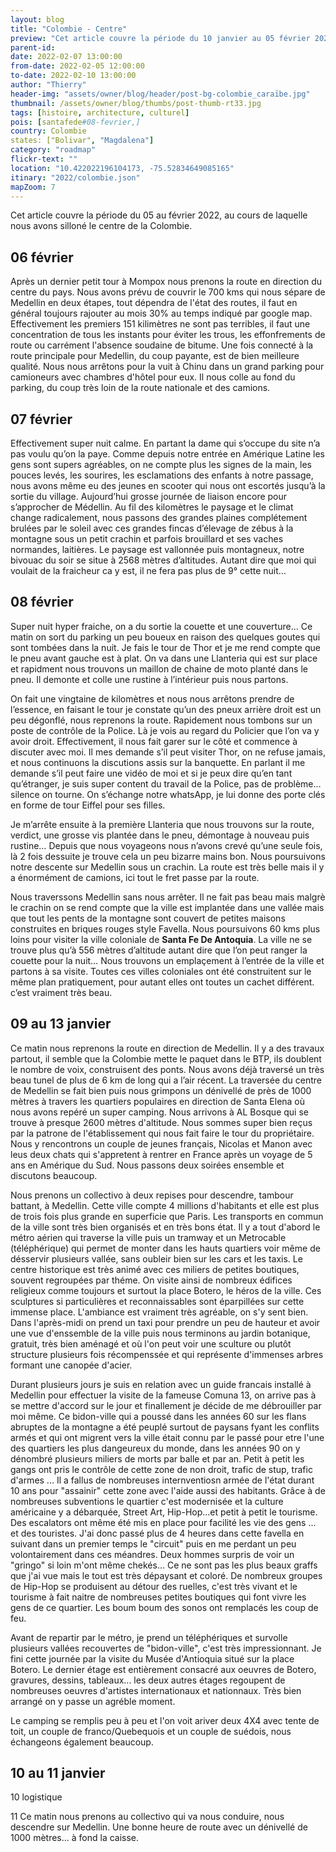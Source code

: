 ```yaml
---
layout: blog
title: "Colombie - Centre"
preview: "Cet article couvre la période du 10 janvier au 05 février 2022, au cours de laquelle nous sommes revenus en Colombie après cette période folle de Covid, avons remis..."
parent-id:
date: 2022-02-07 13:00:00
from-date: 2022-02-05 12:00:00
to-date: 2022-02-10 13:00:00
author: "Thierry"
header-img: "assets/owner/blog/header/post-bg-colombie_caraïbe.jpg"
thumbnail: /assets/owner/blog/thumbs/post-thumb-rt33.jpg
tags: [histoire, architecture, culturel]
pois: [santafede#08-fevrier,]
country: Colombie
states: ["Bolivar", "Magdalena"]
category: "roadmap"
flickr-text: ""
location: "10.422022196104173, -75.52834649085165"
itinary: "2022/colombie.json"
mapZoom: 7
---
```


Cet article couvre la période du 05 au  février 2022, au cours de laquelle nous avons silloné le centre de la Colombie.

## 06 février

Après un dernier petit tour à Mompox nous prenons la route en direction du centre du pays. Nous avons prévu de couvrir le 700 kms qui nous sépare de Medellin en deux étapes, tout dépendra de l'état des routes, il faut en général toujours rajouter au mois 30% au temps indiqué par google map. Effectivement les premiers 151 kilimètres ne sont pas terribles, il faut une concentration de tous les instants pour éviter les trous, les effonfrements de route ou carrément l'absence soudaine de bitume. Une fois connecté à la route principale pour Medellin, du coup payante, est de bien meilleure qualité. Nous nous arrêtons pour la vuit à Chinu dans un grand parking pour camioneurs avec chambres d'hôtel pour eux. Il nous colle au fond du parking, du coup très loin de la route nationale et des camions.

## 07 février

Effectivement super nuit calme. En partant la dame qui s’occupe du site n’a pas voulu qu’on la paye. Comme depuis notre entrée en Amérique Latine les gens sont supers agréables, on ne compte plus les signes de la main, les pouces levés, les sourires, les esclamations des enfants à notre passage, nous avons même eu des jeunes en scooter qui nous ont escortés jusqu’à la sortie du village.
Aujourd’hui grosse journée de liaison encore pour s’approcher de Médellin. Au fil des kilomètres le paysage et le climat change radicalement, nous passons des grandes plaines complétement brulées par le soleil avec ces grandes fincas d’élevage de zébus à la montagne sous un petit crachin et parfois brouillard et ses vaches normandes, laitières. Le paysage est vallonnée puis montagneux, notre bivouac du soir se situe à 2568 mètres d’altitudes. Autant dire que moi qui voulait de la fraicheur ca y est, il ne fera pas plus de 9° cette nuit…

## 08 février

Super nuit hyper fraiche, on a du sortie la couette et une couverture... Ce matin on sort du parking un peu boueux en raison des quelques goutes qui sont tombées dans la nuit. Je fais le tour de Thor et je me rend compte que le pneu avant gauche est à plat. On va dans une Llanteria qui est sur place et rapidment nous trouvons un maillon de chaine de moto planté dans le pneu. Il demonte et colle une rustine à l’intérieur puis nous partons. 


On fait une vingtaine de kilomètres et nous nous arrêtons prendre de l’essence, en faisant le tour je constate qu’un des pneux arrière droit est un peu dégonflé, nous reprenons la route. Rapidement nous tombons sur un poste de contrôle de la Police. Là je vois au regard du Policier que l’on va y avoir droit. Effectivement, il nous fait garer sur le côté et commence à discuter avec moi. Il mes demande s’il peut visiter Thor, on ne refuse jamais, et nous continuons la discutions assis sur la banquette. En parlant il me demande s’il peut faire une vidéo de moi et si je peux dire qu’en tant qu’étranger, je suis super content du travail de la Police, pas de problème… silence on tourne. On s’échange notre whatsApp, je lui donne des porte clés en forme de tour Eiffel pour ses filles.

Je m’arrête ensuite à la première Llanteria que nous trouvons sur la route, verdict, une grosse vis plantée dans le pneu, démontage à nouveau puis rustine… Depuis que nous voyageons nous n’avons crevé qu’une seule fois, là 2 fois dessuite je trouve cela un peu bizarre mains bon. Nous poursuivons notre descente sur Medellin sous un crachin. La route est très belle mais il y a énormément de camions, ici tout le fret passe par la route.

Nous traverssons Medellin sans nous arrêter. Il ne fait pas beau mais malgrè le crachin on se rend compte que la ville est implantée dans une vallée mais que tout les pents de la montagne sont couvert de petites maisons construites en briques rouges style Favella. Nous poursuivons 60 kms plus loins pour visiter la ville coloniale de **Santa Fe De Antoquia**. La ville ne se trouve plus qu’à 556 mètres d’altitude autant dire que l’on peut ranger la couette pour la nuit… Nous trouvons un emplaçement à l’entrée de la ville et partons à sa visite. Toutes ces villes coloniales ont été construitent sur le même plan pratiquement, pour autant elles ont toutes un cachet différent. c’est vraiment très beau.


## 09 au 13 janvier

Ce matin nous reprenons la route en direction de Medellin. Il y a des travaux partout, il semble que la Colombie mette le paquet dans le BTP, ils doublent le nombre de voix, construisent des ponts. Nous avons déjà traversé un très beau tunel de plus de 6 km de long qui a l’air récent. La traversée du centre de Medellin se fait bien puis nous grimpons un dénivellé de près de 1000 mètres à travers les quartiers populaires en direction de Santa Elena où nous avons repéré un super camping. Nous arrivons à AL Bosque qui se trouve à presque 2600 mètres d'altitude. Nous sommes super bien reçus par la patrone de l'établissement qui nous fait faire le tour du propriétaire. Nous  y rencontrons un couple de jeunes français, Nicolas et Manon avec leus deux chats qui s'appretent à rentrer en France après un voyage de 5 ans en Amérique du Sud. Nous passons deux soirées ensemble et discutons beaucoup.

Nous prenons un collectivo à deux repises pour descendre, tambour battant, à Medellin. Cette ville compte 4 millions d'habitants et elle est plus de trois fois plus grande en superficie que Paris. Les transports en commun de la ville sont très bien organisés et en très bons état. Il y a tout d'abord le métro aérien qui traverse la ville puis un tramway et un Metrocable (téléphérique) qui permet de monter dans les hauts quartiers voir même de désservir plusieurs vallée, sans oubleir bien sur les cars et les taxis. Le centre historique est très animé avec ces miliers de petites boutiques, souvent regroupées par théme. On visite ainsi de nombreux édifices religieux comme toujours et surtout la place Botero, le héros de la ville. Ces sculptures si particulières et reconnaissables sont éparpillées sur cette immense place. L'ambiance est vraiment très agréable, on s'y sent bien. Dans l'après-midi on prend un taxi pour prendre un peu de hauteur et avoir une vue d'enssemble de la ville puis nous terminons au jardin botanique, gratuit, très bien aménagé et où l'on peut voir une sculture ou plutôt structure plusieurs fois récompenssée et qui représente d'immenses arbres formant une canopée d'acier.

Durant plusieurs jours je suis en relation avec un guide francais installé à Medellin pour effectuer la visite de la fameuse Comuna 13, on arrive pas à se mettre d'accord sur le jour et finallement je décide de me débrouiller par moi même. Ce bidon-ville qui a poussé dans les années 60 sur les flans abruptes de la montagne a été peuplé surtout de paysans fyant les conflits armés et qui ont migrent vers la ville était connu par le passé pour etre l'une des quartiers les plus dangeureux du monde, dans les années 90 on y dénombré plusieurs miliers de morts par balle et par an. Petit à petit les gangs ont pris le contrôle de cette zone de non droit, trafic de stup, trafic d'armes ... Il a fallus de nombreuses internventiosn armée de l'état durant 10 ans pour "assainir" cette zone avec l'aide aussi des habitants. Grâce à de nombreuses subventions le quartier c'est modernisée et la culture américaine y a débarquée, Street Art, Hip-Hop...et petit à petit le tourisme. Des escalators ont même été mis en place pour facilité les vie des gens ... et des touristes. J'ai donc passé plus de 4 heures dans cette favella en suivant dans un premier temps le "circuit" puis en me perdant un peu volontairement dans ces méandres. Deux hommes surpris de voir un "gringo" si loin m'ont même chekés... Ce ne sont pas les plus beaux graffs que j'ai vue mais le tout est très dépaysant et coloré. De nombreux groupes de Hip-Hop se produisent au détour des ruelles, c'est très vivant et le tourisme à fait naitre de nombreuses petites boutiques qui font vivre les gens de ce quartier. Les boum boum des sonos ont remplacés les coup de feu.

Avant de repartir par le métro, je prend un téléphériques et survolle plusieurs vallées recouvertes de "bidon-ville", c'est très impressionnant. Je fini cette journée par la visite du Musée d'Antioquia situé sur la place Botero. Le dernier étage est entièrement consacré aux oeuvres de Botero, gravures, dessins, tableaux... les deux autres étages regoupent de nombreuses oeuvres d'artistes internationaux et nationnaux. Très bien arrangé on y passe un agréble moment.

Le camping se remplis peu à peu et l'on voit ariver deux 4X4 avec tente de toit, un couple de franco/Quebequois et un couple de suédois, nous échangeons également beaucoup.




## 10 au 11 janvier

10 logistique

11 Ce matin nous prenons au collectivo qui va nous conduire, nous descendre sur Medellin. Une bonne heure de route avec un dénivellé de 1000 mètres... à fond la caisse.
